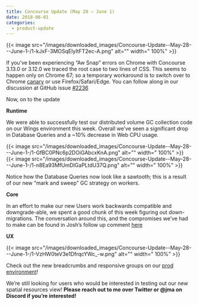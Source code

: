 ```yaml
---
title: Concourse Update (May 28 — June 1)
date: 2018-06-01
categories:
  - product-update
---
```


{{< image src="/images/downloaded_images/Concourse-Update--May-28---June-1-/1-kJxF-3MOSqElyItFT2ec-A.png" alt="" width="
100%" >}}

<!-- more -->

If you’ve been experiencing “Aw Snap” errors on Chrome with Concourse 3.13.0 or 3.12.0 we traced the root case to two
lines of CSS. This seems to happen only on Chrome 67; so a temporary workaround is to switch over to
Chrome [canary](https://www.google.com/chrome/browser/canary.html) or use Firefox/Safari/Edge. You can follow along in
our discussion at GitHub issue [#2236](https://github.com/concourse/concourse/issues/2236)

Now, on to the update

**Runtime**

We were able to successfully test our distributed volume GC collection code on our Wings environment this week. Overall
we’ve seen a significant drop in Database Queries and a ~10% decrease in Web CPU usage.

{{< image src="/images/downloaded_images/Concourse-Update--May-28---June-1-/1-GfBC0PNc6p2DOiGAbcxKnA.png" alt="" width="
100%" >}}
{{< image src="/images/downloaded_images/Concourse-Update--May-28---June-1-/1-n8Ea93MfUmDIGaPLtdU37Q.png" alt="" width="
100%" >}}

Notice how the Database Queries now look like a sawtooth; this is a result of our new “mark and sweep” GC strategy on
workers.

**Core**

In an effort to make our new Users work backwards compatible and downgrade-able, we spent a good chunk of this week
figuring out down-migrations. The conversation around this, and the compromises we’ve had to make can be found in Josh’s
follow up comment [here](https://github.com/concourse/concourse/issues/1888#issuecomment-392958566)

**UX**

{{< image src="/images/downloaded_images/Concourse-Update--May-28---June-1-/1-VzHW0teV3e1DfrqcYWc_-w.png" alt="" width="
100%" >}}

Check out the new breadcrumbs and responsive groups on our [prod environment](https://ci.concourse-ci.org/)!

We’re still looking for users who would be interested in testing out our new spatial resources view! **Please reach out
to me over Twitter or @jma on Discord if you’re interested!**

